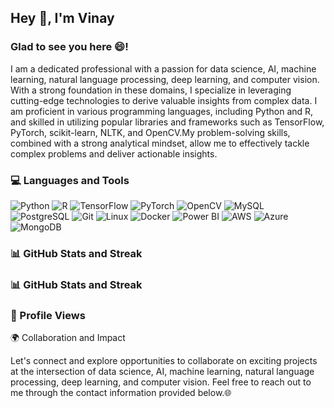 ## Hey 👋, I'm Vinay
### Glad to see you here 😄!
I am a dedicated professional with a passion for data science, AI, machine learning, natural language processing, deep learning, and computer vision. With a strong foundation in these domains, I specialize in leveraging cutting-edge technologies to derive valuable insights from complex data. I am proficient in various programming languages, including Python and R, and skilled in utilizing popular libraries and frameworks such as TensorFlow, PyTorch, scikit-learn, NLTK, and OpenCV.My problem-solving skills, combined with a strong analytical mindset, allow me to effectively tackle complex problems and deliver actionable insights.
### 💻 Languages and Tools
![Python](https://img.shields.io/badge/Python-blue?style=flat&logo=python&logoColor=white&color=3776AB) ![R](https://img.shields.io/badge/R-blue?style=flat&logo=R&logoColor=white&color=276DC3) ![TensorFlow](https://img.shields.io/badge/TensorFlow-blue?style=flat&logo=TensorFlow&logoColor=white&color=FF6F00) ![PyTorch](https://img.shields.io/badge/PyTorch-blue?style=flat&logo=PyTorch&logoColor=white&color=EE4C2C) ![OpenCV](https://img.shields.io/badge/OpenCV-blue?style=flat&logo=OpenCV&logoColor=white&color=5C3EE8) ![MySQL](https://img.shields.io/badge/MySQL-blue?style=flat&logo=MySQL&logoColor=white&color=4479A1) ![PostgreSQL](https://img.shields.io/badge/PostgreSQL-blue?style=flat&logo=PostgreSQL&logoColor=white&color=336791) ![Git](https://img.shields.io/badge/Git-blue?style=flat&logo=Git&logoColor=white&color=F05032) ![Linux](https://img.shields.io/badge/Linux-blue?style=flat&logo=Linux&logoColor=white&color=FCC624) ![Docker](https://img.shields.io/badge/Docker-blue?style=flat&logo=Docker&logoColor=white&color=2496ED) ![Power BI](https://img.shields.io/badge/Power%20BI-blue?style=flat&logo=Power%20BI&logoColor=white&color=F2C811) ![AWS](https://img.shields.io/badge/AWS-blue?style=flat&logo=Amazon%20AWS&logoColor=white&color=232F3E) ![Azure](https://img.shields.io/badge/Azure-blue?style=flat&logo=Microsoft%20Azure&logoColor=white&color=0089D6) ![MongoDB](https://img.shields.io/badge/MongoDB-blue?style=flat&logo=MongoDB&logoColor=white&color=47A248)
### 📊 GitHub Stats and Streak

### 📊 GitHub Stats and Streak
### 👀 Profile Views
🌍 Collaboration and Impact

Let's connect and explore opportunities to collaborate on exciting projects at the intersection of data science, AI, machine learning, natural language processing, deep learning, and computer vision. Feel free to reach out to me through the contact information provided below.🌐
